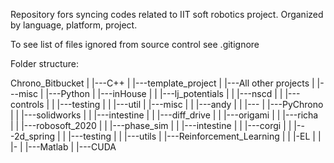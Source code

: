 Repository fors syncing codes related to IIT soft robotics project. Organized by language, platform, project.

To see list of files ignored from source control see .gitignore

Folder structure:

Chrono_Bitbucket
|
|---C++
|   |---template_project
|   |---All other projects
|   |---misc
|
|---Python
|   |---inHouse
|   |	|---lj_potentials
|   |	|---nscd
|   |	    |---controls
|   |	|---testing
|   |	|---util
|   |---misc
|   |	|---andy
|   |	|---
|   |---PyChrono
|   |	|---solidworks
|   |	    |---intestine
|   |	    |---diff_drive
|   |	    |---origami
|   |	    |---richa	
|   |	|---robosoft_2020
|   |	|---phase_sim
|   |	|---intestine
|   |	|---corgi
|   |	|---2d_spring
|   |	|---testing
|   |	|---utils
|   |---Reinforcement_Learning
|   |   |-EL 
|   |	|-
|
|---Matlab
|
|---CUDA


